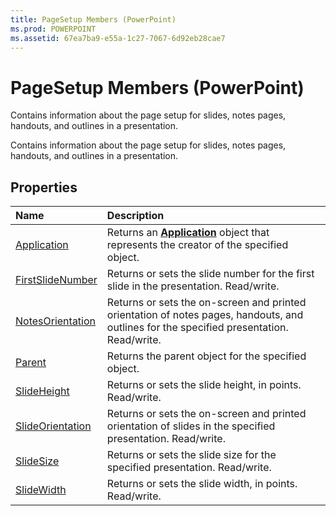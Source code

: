 ```yaml
---
title: PageSetup Members (PowerPoint)
ms.prod: POWERPOINT
ms.assetid: 67ea7ba9-e55a-1c27-7067-6d92eb28cae7
---
```



# PageSetup Members (PowerPoint)
Contains information about the page setup for slides, notes pages, handouts, and outlines in a presentation.

Contains information about the page setup for slides, notes pages, handouts, and outlines in a presentation.


## Properties



|**Name**|**Description**|
|:-----|:-----|
|[Application](pagesetup-application-property-powerpoint.md)|Returns an  **[Application](application-object-powerpoint.md)** object that represents the creator of the specified object.|
|[FirstSlideNumber](pagesetup-firstslidenumber-property-powerpoint.md)|Returns or sets the slide number for the first slide in the presentation. Read/write.|
|[NotesOrientation](pagesetup-notesorientation-property-powerpoint.md)|Returns or sets the on-screen and printed orientation of notes pages, handouts, and outlines for the specified presentation. Read/write.|
|[Parent](pagesetup-parent-property-powerpoint.md)|Returns the parent object for the specified object.|
|[SlideHeight](pagesetup-slideheight-property-powerpoint.md)|Returns or sets the slide height, in points. Read/write.|
|[SlideOrientation](pagesetup-slideorientation-property-powerpoint.md)|Returns or sets the on-screen and printed orientation of slides in the specified presentation. Read/write.|
|[SlideSize](pagesetup-slidesize-property-powerpoint.md)|Returns or sets the slide size for the specified presentation. Read/write.|
|[SlideWidth](pagesetup-slidewidth-property-powerpoint.md)|Returns or sets the slide width, in points. Read/write.|

